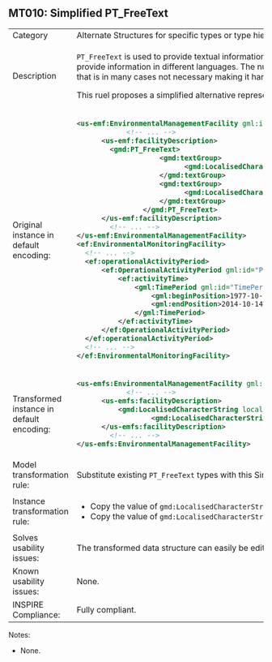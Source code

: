 ## MT010: Simplified PT_FreeText

<table>
<tr>
<td>Category</td>
<td>Alternate Structures for specific types or type hierarchies</td>
</tr>
<tr>
<td>Description</td>
<td><p><code>PT_FreeText</code> is used to provide textual information in different locales using textGroups. These text groups use LocalisedCharacterString to provide information in different languages. The number of text groups is not limited by the data model. This creates a complex structure that is in many cases not necessary making it harder to create and to process.</p> 
<p>This ruel proposes a simplified alternative representation:</p>
</td>
</tr>
<tr>
<td>Original instance in default encoding:</td>
<td>

```xml
<us-emf:EnvironmentalManagementFacility gml:id="id153d54f4-076e-4166-a30c-78e29f2f23ec">
			<!-- ... -->
      <us-emf:facilityDescription>
        <gmd:PT_FreeText>
					<gmd:textGroup>
						  <gmd:LocalisedCharacterString locale="de_DE">Beschreibung der Aktivität</gmd:LocalisedCharacterString>
					</gmd:textGroup>
					<gmd:textGroup>
						  <gmd:LocalisedCharacterString locale="en_EN">Desccription of activity</gmd:LocalisedCharacterString>
					</gmd:textGroup>
				</gmd:PT_FreeText>
      </us-emf:facilityDescription>
		<!-- ... -->
</us-emf:EnvironmentalManagementFacility>
<ef:EnvironmentalMonitoringFacility>
  <!-- ... -->
  <ef:operationalActivityPeriod>
      <ef:OperationalActivityPeriod gml:id="Piezometre.OperationalActivityPeriod.2.06512X0037-STREMY">
          <ef:activityTime>
              <gml:TimePeriod gml:id="TimePeriod.2.225196">
                  <gml:beginPosition>1977-10-08T23:00:00Z</gml:beginPosition>
                  <gml:endPosition>2014-10-14T06:00:00Z</gml:endPosition>
              </gml:TimePeriod>
          </ef:activityTime>
      </ef:OperationalActivityPeriod>
  </ef:operationalActivityPeriod>
  <!-- ... -->
</ef:EnvironmentalMonitoringFacility>
```
   
</td>
</tr>
<tr>
<td>Transformed instance in default encoding:</td>
<td>

```xml
<us-emfs:EnvironmentalManagementFacility gml:id="id153d54f4-076e-4166-a30c-78e29f2f23ec">
			<!-- ... -->
      <us-emfs:facilityDescription>
      	  <gmd:LocalisedCharacterString locale="de_DE">Beschreibung der Aktivität</gmd:LocalisedCharacterString>
				  <gmd:LocalisedCharacterString locale="en_EN">Desccription of activity</gmd:LocalisedCharacterString>
      </us-emfs:facilityDescription>
		<!-- ... -->
</us-emfs:EnvironmentalManagementFacility>
``` 

</td>
</tr>
<tr>
<td>Model transformation rule: </td>
<td>
    <p>Substitute existing <code>PT_FreeText</code> types with this SimplePT_FreeText type.</p>
</td>
</tr>
<tr>
<td>Instance transformation rule:</td>
<td>
	<ul>
		<li>Copy the value of <code>gmd:LocalisedCharacterString</code> to the property <code>gmd:LocalisedCharacterString</code>.</li>
		<li>Copy the value of <code>gmd:LocalisedCharacterString.locale</code> to the property <code>gmd:LocalisedCharacterString.locale</code>.</li>
	</ul>
</td>
</tr>
<tr>
<td>Solves usability issues:</td>
<td>The transformed data structure can easily be edited, filtered and symbolized in desktop GIS and web GIS software.</td>
</tr>
<tr>
<td>Known usability issues:</td>
<td>None.</td>
</tr>
<tr>
<td>INSPIRE Compliance:</td>
<td>Fully compliant.</td>
</tr>
</table>

Notes:

 * None.
